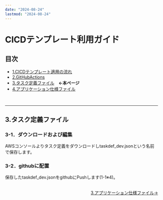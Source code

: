 ```yaml
---
date: "2024-08-24"
lastmod: "2024-08-24"
---
```


# CICDテンプレート利用ガイド
## 目次
- [1.CICDテンプレート適用の流れ](/fluentbit/#1テンプレート適用の流れ)
- [2.GitHubActions](/cicd/actions)
- [3.タスク定義ファイル](/cicd/taskdef)　**←本ページ**
- [4.アプリケーション仕様ファイル](/cicd/appspec)
<br>

---

## 3.タスク定義ファイル
### 3-1．ダウンロードおよび編集  
AWSコンソールよりタスク定義をダウンロードしtaskdef_dev.jsonという名前で保存します。

### 3-2．githubに配置
保存したtaskdef_dev.jsonをgithubにPushします(1-1※4)。


<br>

<!--
<p style="margin-top: 20em"></p>  
-->
<div style="display: flex; justify-content: space-between;">
  <div style="text-align: center;">
  </div>
  <div style="text-align: center;">
　　<a href="./appspec">3.アプリケーション仕様ファイル→</a>
  </div>
</div>

